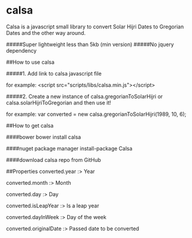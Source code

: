 # calsa
Calsa is a javascript small library to convert Solar Hijri Dates to Gregorian Dates and the other way around.

#####Super lightweight less than 5kb (min version)
#####No jquery dependency


##How to use calsa

#####1. Add link to calsa javascript file 

for example:
&lt;script src="scripts/libs/calsa.min.js"&gt;&lt;/script&gt;

#####2. Create a new instance of calsa.gregorianToSolarHijri or calsa.solarHijriToGregorian and then use it!

for example:
var converted = new calsa.gregorianToSolarHijri(1989, 10, 6);

##How to get calsa

####bower
bower install calsa


####nuget package manager
install-package Calsa

####download calsa repo from GitHub

##Properties
converted.year :> Year

converted.month :> Month

converted.day :> Day

converted.isLeapYear :> Is a leap year

converted.dayInWeek :> Day of the week

converted.originalDate :> Passed date to be converted
